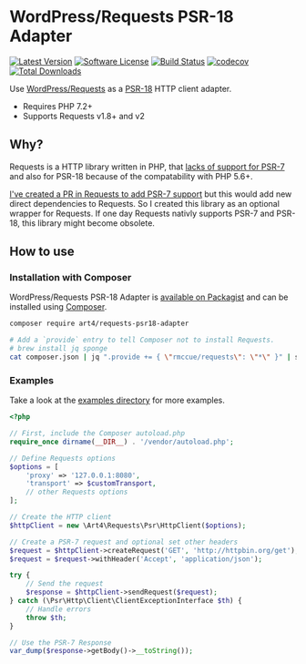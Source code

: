 # WordPress/Requests PSR-18 Adapter

[![Latest Version](https://img.shields.io/github/release/Art4/WP-Requests-PSR18-Adapter.svg)](https://github.com/Art4/WP-Requests-PSR18-Adapter/releases)
[![Software License](https://img.shields.io/badge/license-GPL3-brightgreen.svg)](LICENSE.md)
[![Build Status](https://github.com/Art4/WP-Requests-PSR18-Adapter/actions/workflows/tests.yml/badge.svg?branch=main)](https://github.com/Art4/WP-Requests-PSR18-Adapter/actions)
[![codecov](https://codecov.io/gh/Art4/WP-Requests-PSR18-Adapter/branch/main/graph/badge.svg?token=NWWJXG6MIL)](https://codecov.io/gh/Art4/WP-Requests-PSR18-Adapter)
[![Total Downloads](https://img.shields.io/packagist/dt/art4/requests-psr18-adapter.svg)](https://packagist.org/packages/art4/requests-psr18-adapter)

Use [WordPress/Requests](https://github.com/WordPress/Requests) as a [PSR-18](https://www.php-fig.org/psr/psr-18/) HTTP client adapter.

- Requires PHP 7.2+
- Supports Requests v1.8+ and v2

## Why?

Requests is a HTTP library written in PHP, that [lacks of support for PSR-7](https://github.com/WordPress/Requests/issues/320) and also for PSR-18 because of the compatability with PHP 5.6+.

[I've created a PR in Requests to add PSR-7 support](https://github.com/WordPress/Requests/pull/768) but this would add new direct dependencies to Requests. So I created this library as an optional wrapper for Requests. If one day Requests nativly supports PSR-7 and PSR-18, this library might become obsolete.

## How to use

### Installation with Composer

WordPress/Requests PSR-18 Adapter is [available on Packagist](https://packagist.org/packages/art4/requests-psr18-adapter) and can be installed using [Composer](https://getcomposer.org/).

```bash
composer require art4/requests-psr18-adapter

# Add a `provide` entry to tell Composer not to install Requests.
# brew install jq sponge
cat composer.json | jq ".provide += { \"rmccue/requests\": \"*\" }" | sponge composer.json
```

### Examples

Take a look at the [examples directory](examples/) for more examples.


```php
<?php

// First, include the Composer autoload.php
require_once dirname(__DIR__) . '/vendor/autoload.php';

// Define Requests options
$options = [
    'proxy' => '127.0.0.1:8080',
    'transport' => $customTransport,
    // other Requests options
];

// Create the HTTP client
$httpClient = new \Art4\Requests\Psr\HttpClient($options);

// Create a PSR-7 request and optional set other headers
$request = $httpClient->createRequest('GET', 'http://httpbin.org/get');
$request = $request->withHeader('Accept', 'application/json');

try {
    // Send the request
    $response = $httpClient->sendRequest($request);
} catch (\Psr\Http\Client\ClientExceptionInterface $th) {
    // Handle errors
    throw $th;
}

// Use the PSR-7 Response
var_dump($response->getBody()->__toString());
```
